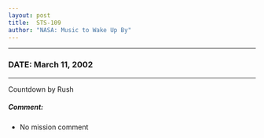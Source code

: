 ```yaml
---
layout: post
title:  STS-109
author: "NASA: Music to Wake Up By"
---
```


----
### DATE: March 11, 2002
----
Countdown by Rush

##### Comment:
* No mission comment
